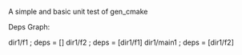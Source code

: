 A simple and basic unit test of gen_cmake

Deps Graph: 

dir1/f1 ; deps = []
dir1/f2 ; deps = [dir1/f1]
dir1/main1 ; deps = [dir1/f2]

